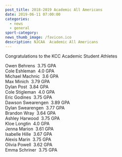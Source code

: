 ```yaml
---
post_title: 2018-2019 Academic All Americans
date: 2019-06-11 07:00:00
categories:
  - news
  - general
sport-category:
news_thumb_image: /favicon.ico
description: NJCAA  Academic All Americans
---
```


Congratulations to the KCC Academic Student Athletes

Owen Behrens&nbsp; 3.75 GPA<br>Cole Eshleman&nbsp; 4.0 GPA<br>Michael Machnic&nbsp; 3.6 GPA<br>Max Minich&nbsp; 3.79 GPA<br>Dylan Post&nbsp; 3.84 GPA<br>Cole Stigleman&nbsp; 4.0 GPA<br>Eric Godines&nbsp; 3.75 GPA<br>Dawson Swearengen&nbsp; 3.89 GPA<br>Dylan Swearengen&nbsp; 3.77 GPA<br>Brandon Wray&nbsp; 3.64 GPA<br>Ashley Harwood&nbsp; 3.75 GPA<br>Kloe Longtin&nbsp; 4.0 GPA<br>Jenna Marion&nbsp; 3.61 GPA<br>Isabelle Hille&nbsp; 3.67 GPA<br>Alexis Marin&nbsp; 3.75 GPA<br>Olivia Powell&nbsp; 3.62 GPA<br>Emma Schriner&nbsp; 3.75 GPA